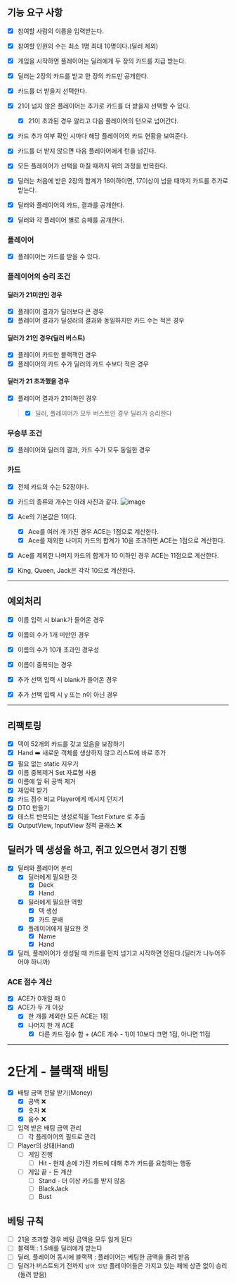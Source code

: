 ## 기능 요구 사항

- [x] 참여할 사람의 이름을 입력받는다.
- [x] 참여할 인원의 수는 최소 1명 최대 10명이다.(딜러 제외)

- [x] 게임을 시작하면 플레이어는 딜러에게 두 장의 카드를 지급 받는다.
- [x] 딜러는 2장의 카드를 받고 한 장의 카드만 공개한다.

- [x] 카드를 더 받을지 선택한다.
- [x] 21이 넘지 않은 플레이어는 추가로 카드를 더 받을지 선택할 수 있다.
    - [x] 21이 초과된 경우 알리고 다음 플레이어의 턴으로 넘어간다.
- [x] 카드 추가 여부 확인 시마다 해당 플레이어의 카드 현황을 보여준다.
- [x] 카드를 더 받지 않으면 다음 플레이어에게 턴을 넘긴다.
- [x] 모든 플레이어가 선택을 마칠 때까지 위의 과정을 반복한다.

- [x] 딜러는 처음에 받은 2장의 합계가 16이하이면, 17이상이 넘을 때까지 카드를 추가로 받는다.

- [x] 딜러와 플레이어의 카드, 결과를 공개한다.
- [x] 딜러와 각 플레이어 별로 승패를 공개한다.

### 플레이어

- [x] 플레이어는 카드를 받을 수 있다.

### 플레이어의 승리 조건

#### 딜러가 21미만인 경우

- [x] 플레이어 결과가 딜러보다 큰 경우
- [x] 플레이어 결과가 딜성러의 결과와 동일하지만 카드 수는 적은 경우

#### 딜러가 21인 경우(딜러 버스트)

- [x] 플레이어 카드만 블랙잭인 경우
- [x] 플레이어의 카드 수가 딜러의 카드 수보다 적은 경우

#### 딜러가 21 초과했을 경우

- [x] 플레이어 결과가 21이하인 경우

> - [x] 딜러, 플레이어가 모두 버스트인 경우 딜러가 승리한다

### 무승부 조건

- [x] 플레이어와 딜러의 결과, 카드 수가 모두 동일한 경우

### 카드

- [x] 전체 카드의 수는 52장이다.
- [x] 카드의 종류와 개수는 아래 사진과 같다.
  ![image](https://github.com/jminkkk/java-blackjack/assets/102847513/5e4a056f-136d-429d-b9b5-6819c2684726)

- [x] Ace의 기본값은 1이다.
    - [x] Ace를 여러 개 가진 경우 ACE는 1점으로 계산한다.
    - [x] Ace를 제외한 나머지 카드의 합계가 10을 초과하면 ACE는 1점으로 계산한다.
- [x] Ace를 제외한 나머지 카드의 합계가 10 이하인 경우 ACE는 11점으로 계산한다.
- [x] King, Queen, Jack은 각각 10으로 계산한다.

---

## 예외처리

- [x] 이름 입력 시 blank가 들어온 경우
- [x] 이름의 수가 1개 미만인 경우
- [x] 이름의 수가 10개 초과인 경우성
- [x] 이름이 중복되는 경우

- [x] 추가 선택 입력 시 blank가 들어온 경우
- [x] 추가 선택 입력 시 y 또는 n이 아닌 경우

---

## 리팩토링

- [x] 덱이 52개의 카드를 갖고 있음을 보장하기
- [x] Hand ➡️ 새로운 객체를 생상하지 않고 리스트에 바로 추가
- [x] 필요 없는 static 지우기
- [x] 이름 중복제거 Set 자료형 사용
- [x] 이름에 앞 뒤 공백 제거
- [x] 재입력 받기
- [x] 카드 점수 비교 Player에게 메시지 던지기
- [x] DTO 만들기
- [x] 테스트 반복되는 생성로직을 Test Fixture 로 추출
- [x] OutputView, InputView 정적 클래스 ❌

## 딜러가 덱 생성을 하고, 쥐고 있으면서 경기 진행

- [x] 딜러와 플레이어 분리
    - [x] 딜러에게 필요한 것
        - [x] Deck
        - [x] Hand
    - [x] 딜러에게 필요한 역할
        - [x] 덱 생성
        - [x] 카드 분배
    - [x] 플레이어에게 필요한 것
        - [x] Name
        - [x] Hand
- [x] 딜러, 플레이어가 생성될 때 카드를 먼저 넘기고 시작하면 안된다.(딜러가 나누어주어야 하니까)

### ACE 점수 계산

- [x] ACE가 0개일 때 0
- [x] ACE가 두 개 이상
    - [x] 한 개를 제외한 모든 ACE는 1점
    - [x] 나머지 한 개 ACE
        - [x] 다른 카드 점수 합 + (ACE 개수 - 1)이 10보다 크면 1점, 아니면 11점

---

# 2단계 - 블랙잭 배팅

- [x] 배팅 금액 전달 받기(Money)
    - [x] 공백 ❌
    - [x] 숫자 ❌
    - [x] 음수 ❌
- [ ] 입력 받은 배팅 금액 관리
  - [ ] 각 플레이어의 필드로 관리

- [ ] Player의 상태(Hand)
    - [ ] 게임 진행
        - [ ] Hit - 현재 손에 가진 카드에 대해 추가 카드를 요청하는 행동
    - [ ] 게임 끝 - 돈 계산
        - [ ] Stand - 더 이상 카드를 받지 않음
        - [ ] BlackJack
        - [ ] Bust

## 베팅 규칙

- [ ] 21을 초과할 경우 베팅 금액을 모두 잃게 된다
- [ ] 블랙잭 : 1.5배를 딜러에게 받는다
- [ ] 딜러, 플레이어 동시에 블랙잭 : 플레이어는 베팅한 금액을 돌려 받음
- [ ] 딜러가 버스트되기 전까지 `남아 있던` 플레이어들은 가지고 있는 패에 상관 없이 승리(돌려 받음)
